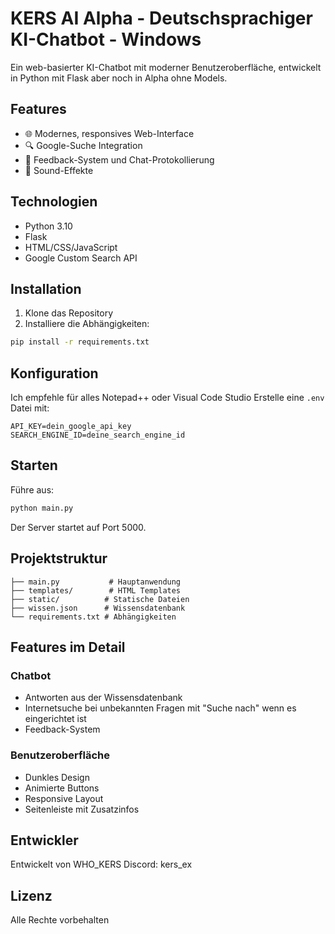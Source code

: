 # KERS AI Alpha - Deutschsprachiger KI-Chatbot - Windows 

Ein web-basierter KI-Chatbot mit moderner Benutzeroberfläche, entwickelt in Python mit Flask aber noch in Alpha ohne Models.

## Features

- 🌐 Modernes, responsives Web-Interface
- 🔍 Google-Suche Integration
- 💾 Feedback-System und Chat-Protokollierung
- 🎵 Sound-Effekte

## Technologien

- Python 3.10
- Flask
- HTML/CSS/JavaScript
- Google Custom Search API

## Installation

1. Klone das Repository
2. Installiere die Abhängigkeiten:
```bash
pip install -r requirements.txt
```

## Konfiguration
Ich empfehle für alles Notepad++ oder Visual Code Studio
Erstelle eine `.env` Datei mit:
```
API_KEY=dein_google_api_key
SEARCH_ENGINE_ID=deine_search_engine_id
```

## Starten

Führe aus:
```bash
python main.py
```
Der Server startet auf Port 5000.

## Projektstruktur

```
├── main.py           # Hauptanwendung
├── templates/        # HTML Templates
├── static/          # Statische Dateien
├── wissen.json      # Wissensdatenbank
└── requirements.txt # Abhängigkeiten
```

## Features im Detail

### Chatbot
- Antworten aus der Wissensdatenbank
- Internetsuche bei unbekannten Fragen mit "Suche nach" wenn es eingerichtet ist
- Feedback-System

### Benutzeroberfläche
- Dunkles Design
- Animierte Buttons
- Responsive Layout
- Seitenleiste mit Zusatzinfos

## Entwickler

Entwickelt von WHO_KERS
Discord: kers_ex

## Lizenz

Alle Rechte vorbehalten
